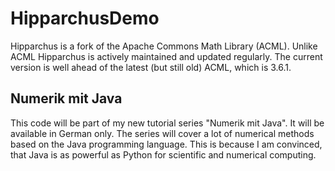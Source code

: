# HipparchusDemo
Hipparchus is a fork of the Apache Commons Math Library (ACML). Unlike ACML Hipparchus is actively maintained and updated regularly. 
The current version is well ahead of the latest (but still old) ACML, which is 3.6.1.

## Numerik mit Java
This code will be part of my new tutorial series "Numerik mit Java". It will be available in German only.
The series will cover a lot of numerical methods based on the Java programming language.
This is because I am convinced, that Java is as powerful as Python
for scientific and numerical computing.
